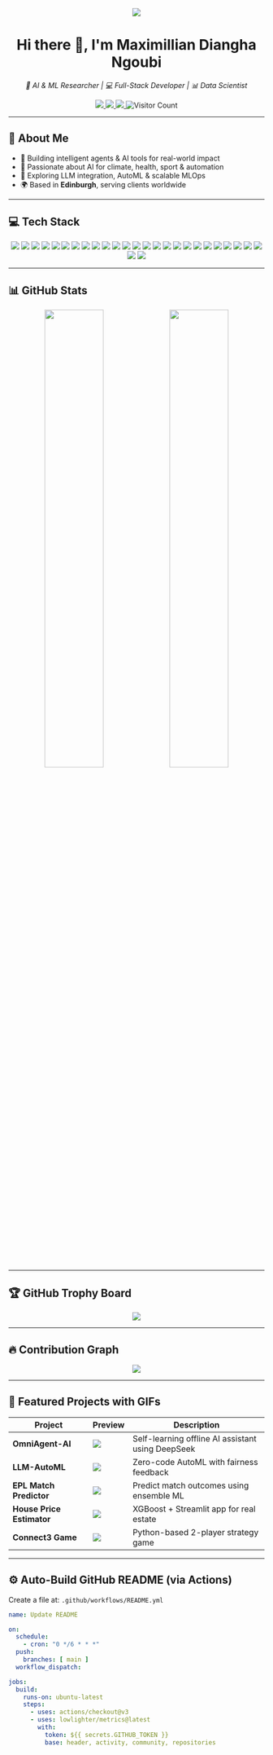 <!-- VSCode-style banner with animated gradient -->
<p align="center">
  <img src="https://capsule-render.vercel.app/api?type=waving&height=200&text=Maximillian%20Diangha%20Ngoubi&fontAlign=50&fontAlignY=40&color=gradient&desc=AI%20%26%20ML%20Researcher%20%7C%20Full-Stack%20Dev%20%7C%20Data%20Scientist&descAlign=50&descAlignY=60" />
</p>

<h1 align="center">Hi there 👋, I'm Maximillian Diangha Ngoubi</h1>

<p align="center">
  <em>🧠 AI & ML Researcher | 💻 Full-Stack Developer | 📊 Data Scientist</em>
</p>

<p align="center">
  <a href="mailto:ngoubimaximillian12@gmail.com">
    <img src="https://img.shields.io/badge/Email-Drop%20a%20message-blue?style=for-the-badge&logo=gmail" />
  </a>
  <a href="https://www.linkedin.com/in/diangha-ngoubi-42a49b281/">
    <img src="https://img.shields.io/badge/LinkedIn-Connect-blue?style=for-the-badge&logo=linkedin" />
  </a>
  <a href="https://www.maximillian.pro/">
    <img src="https://img.shields.io/badge/Portfolio-Visit-lightgrey?style=for-the-badge&logo=google-chrome" />
  </a>
  <img src="https://komarev.com/ghpvc/?username=ngoubimaximillian12&style=for-the-badge&color=blue" alt="Visitor Count" />
</p>

---

## 🚀 About Me

- 🤖 Building intelligent agents & AI tools for real-world impact  
- 🧠 Passionate about AI for climate, health, sport & automation  
- 🌱 Exploring LLM integration, AutoML & scalable MLOps  
- 🌍 Based in **Edinburgh**, serving clients worldwide  

---

## 💻 Tech Stack

<p align="center">
  <!-- Languages -->
  <img src="https://img.shields.io/badge/Python-3776AB?style=for-the-badge&logo=python&logoColor=white" />
  <img src="https://img.shields.io/badge/R-276DC3?style=for-the-badge&logo=r&logoColor=white" />
  <img src="https://img.shields.io/badge/Java-007396?style=for-the-badge&logo=java&logoColor=white" />
  <img src="https://img.shields.io/badge/JavaScript-F7DF1E?style=for-the-badge&logo=javascript&logoColor=black" />
  <img src="https://img.shields.io/badge/TypeScript-3178C6?style=for-the-badge&logo=typescript&logoColor=white" />
  <img src="https://img.shields.io/badge/C++-00599C?style=for-the-badge&logo=c%2B%2B&logoColor=white" />

  <!-- Frameworks & Tools -->
  <img src="https://img.shields.io/badge/FastAPI-009688?style=for-the-badge&logo=fastapi&logoColor=white" />
  <img src="https://img.shields.io/badge/Flask-000000?style=for-the-badge&logo=flask" />
  <img src="https://img.shields.io/badge/Django-092E20?style=for-the-badge&logo=django&logoColor=white" />
  <img src="https://img.shields.io/badge/Streamlit-FF4B4B?style=for-the-badge&logo=streamlit" />
  <img src="https://img.shields.io/badge/Node.js-339933?style=for-the-badge&logo=nodedotjs&logoColor=white" />

  <!-- Frontend -->
  <img src="https://img.shields.io/badge/HTML5-E34F26?style=for-the-badge&logo=html5" />
  <img src="https://img.shields.io/badge/CSS3-1572B6?style=for-the-badge&logo=css3" />
  <img src="https://img.shields.io/badge/React-20232A?style=for-the-badge&logo=react&logoColor=61DAFB" />
  <img src="https://img.shields.io/badge/Tailwind_CSS-06B6D4?style=for-the-badge&logo=tailwind-css" />

  <!-- Databases -->
  <img src="https://img.shields.io/badge/PostgreSQL-336791?style=for-the-badge&logo=postgresql" />
  <img src="https://img.shields.io/badge/MySQL-4479A1?style=for-the-badge&logo=mysql&logoColor=white" />
  <img src="https://img.shields.io/badge/MongoDB-47A248?style=for-the-badge&logo=mongodb" />

  <!-- Data Science -->
  <img src="https://img.shields.io/badge/TensorFlow-FF6F00?style=for-the-badge&logo=tensorflow&logoColor=white" />
  <img src="https://img.shields.io/badge/PyTorch-EE4C2C?style=for-the-badge&logo=pytorch&logoColor=white" />
  <img src="https://img.shields.io/badge/NumPy-013243?style=for-the-badge&logo=numpy" />
  <img src="https://img.shields.io/badge/Pandas-150458?style=for-the-badge&logo=pandas" />
  <img src="https://img.shields.io/badge/Scikit_Learn-F7931E?style=for-the-badge&logo=scikit-learn" />

  <!-- DevOps & Tools -->
  <img src="https://img.shields.io/badge/Git-F05032?style=for-the-badge&logo=git" />
  <img src="https://img.shields.io/badge/Docker-2496ED?style=for-the-badge&logo=docker&logoColor=white" />
  <img src="https://img.shields.io/badge/GitHub_Actions-2088FF?style=for-the-badge&logo=github-actions&logoColor=white" />
  <img src="https://img.shields.io/badge/Linux-FCC624?style=for-the-badge&logo=linux&logoColor=black" />
</p>

---

## 📊 GitHub Stats

<p align="center">
  <img width="48%" src="https://github-readme-stats.vercel.app/api?username=ngoubimaximillian12&show_icons=true&theme=github_dark&count_private=true" />
  <img width="48%" src="https://github-readme-stats.vercel.app/api/top-langs/?username=ngoubimaximillian12&layout=compact&theme=github_dark" />
</p>

---

## 🏆 GitHub Trophy Board

<p align="center">
  <img src="https://github-profile-trophy.vercel.app/?username=ngoubimaximillian12&theme=darkhub&row=1&column=6" />
</p>

---

## 🔥 Contribution Graph

<p align="center">
  <img src="https://github-readme-activity-graph.cyclic.app/graph?username=ngoubimaximillian12&theme=github-dark&hide_border=true" />
</p>

---

## 🚧 Featured Projects with GIFs

| Project | Preview | Description |
|--------|---------|-------------|
| **OmniAgent-AI** | ![](https://media.giphy.com/media/SWoSkN6DxTszqIKEqv/giphy.gif) | Self-learning offline AI assistant using DeepSeek |
| **LLM-AutoML** | ![](https://media.giphy.com/media/xT0xeJpnrWC4XWblEk/giphy.gif) | Zero-code AutoML with fairness feedback |
| **EPL Match Predictor** | ![](https://media.giphy.com/media/3o7TKHh2oG7jYr3nLW/giphy.gif) | Predict match outcomes using ensemble ML |
| **House Price Estimator** | ![](https://media.giphy.com/media/QBd2kLB5qDmysEXre9/giphy.gif) | XGBoost + Streamlit app for real estate |
| **Connect3 Game** | ![](https://media.giphy.com/media/U3qYN8S0j3bpK/giphy.gif) | Python-based 2-player strategy game |

---

## ⚙️ Auto-Build GitHub README (via Actions)

Create a file at: `.github/workflows/README.yml`

```yaml
name: Update README

on:
  schedule:
    - cron: "0 */6 * * *"
  push:
    branches: [ main ]
  workflow_dispatch:

jobs:
  build:
    runs-on: ubuntu-latest
    steps:
      - uses: actions/checkout@v3
      - uses: lowlighter/metrics@latest
        with:
          token: ${{ secrets.GITHUB_TOKEN }}
          base: header, activity, community, repositories
